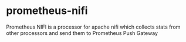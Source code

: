 # prometheus-nifi
Prometheus NIFI is a processor for apache nifi which collects stats from other processors and send them to Prometheus Push Gateway
